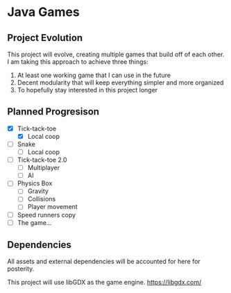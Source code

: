 # Java Games
## Project Evolution
This project will evolve, creating multiple games that build off of each other. I am taking this approach to achieve three things:
1. At least one working game that I can use in the future
2. Decent modularity that will keep everything simpler and more organized
3. To hopefully stay interested in this project longer

## Planned Progresison

- [x]	Tick-tack-toe
    - [x]	Local coop
- [ ] Snake
    - [ ]	Local coop
- [ ] Tick-tack-toe 2.0
    - [ ]   Multiplayer
    - [ ]	AI
- [ ]	Physics Box
    - [ ]	Gravity
    - [ ]	Collisions
    - [ ]	Player movement
- [ ]	Speed runners copy
- [ ] The game…

## Dependencies
All assets and external dependencies will be accounted for here for posterity.

This project will use libGDX as the game engine. https://libgdx.com/


